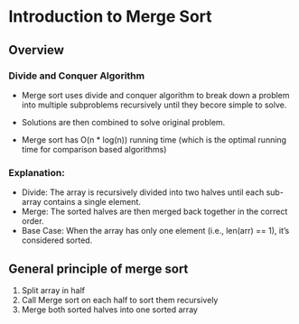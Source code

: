 # Introduction to Merge Sort 

## Overview 

### Divide and Conquer Algorithm
- Merge sort uses divide and conquer algorithm to break down a problem into multiple subproblems recursively until they becore simple to solve. 

- Solutions are then combined to solve original problem. 

- Merge sort has O(n * log(n)) running time (which is the optimal running time for comparison based algorithms)


### Explanation:

- Divide: The array is recursively divided into two halves until each sub-array contains a single element.
- Merge: The sorted halves are then merged back together in the correct order.
- Base Case: When the array has only one element (i.e., len(arr) == 1), it’s considered sorted.


## General principle of merge sort 

1. Split array in half 
2. Call Merge sort on each half to sort them recursively
3. Merge both sorted halves into one sorted array


